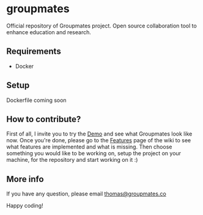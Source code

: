 # groupmates
Official repository of Groupmates project. Open source collaboration tool to enhance education and research. 

## Requirements

- Docker

## Setup

Dockerfile coming soon

## How to contribute?

First of all, I invite you to try the [Demo](htts://groupmates.co) and see what Groupmates look like now. Once you're done, please go to the [Features](https://github.com/Groupmates-co/groupmates/wiki/Features---Roadmap) page of the wiki to see what features are implemented and what is missing.
Then choose something you would like to be working on, setup the project on your machine, for the repository and start working on it :)

## More info

If you have any question, please email thomas@groupmates.co

Happy coding!

